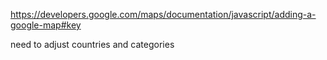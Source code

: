 <https://developers.google.com/maps/documentation/javascript/adding-a-google-map#key>


need to adjust countries and categories
